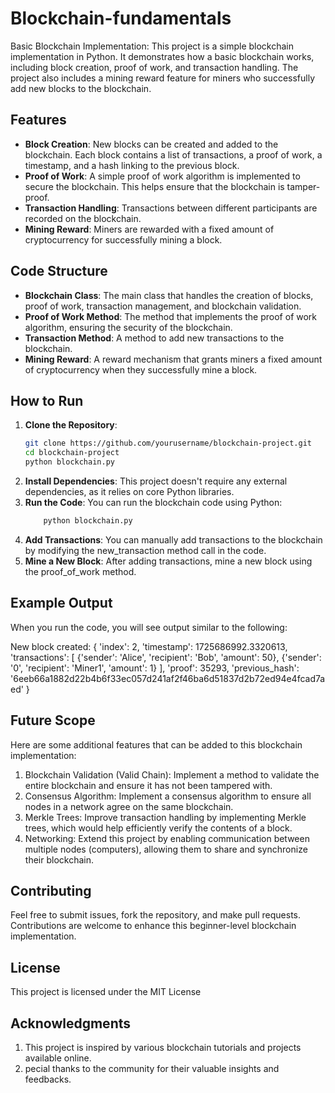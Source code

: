 # Blockchain-fundamentals

 Basic Blockchain Implementation:
This project is a simple blockchain implementation in Python. It demonstrates how a basic blockchain works, including block creation, proof of work, and transaction handling. The project also includes a mining reward feature for miners who successfully add new blocks to the blockchain.

## Features

- **Block Creation**: New blocks can be created and added to the blockchain. Each block contains a list of transactions, a proof of work, a timestamp, and a hash linking to the previous block.
- **Proof of Work**: A simple proof of work algorithm is implemented to secure the blockchain. This helps ensure that the blockchain is tamper-proof.
- **Transaction Handling**: Transactions between different participants are recorded on the blockchain.
- **Mining Reward**: Miners are rewarded with a fixed amount of cryptocurrency for successfully mining a block.

## Code Structure

- **Blockchain Class**: The main class that handles the creation of blocks, proof of work, transaction management, and blockchain validation.
- **Proof of Work Method**: The method that implements the proof of work algorithm, ensuring the security of the blockchain.
- **Transaction Method**: A method to add new transactions to the blockchain.
- **Mining Reward**: A reward mechanism that grants miners a fixed amount of cryptocurrency when they successfully mine a block.

## How to Run

1. **Clone the Repository**:
   ```bash
   git clone https://github.com/yourusername/blockchain-project.git
   cd blockchain-project
   python blockchain.py
2. **Install Dependencies**:
   This project doesn't require any external dependencies, as it relies on core Python libraries.
3. **Run the Code**: You can run the blockchain code using Python:
   ```bash
       python blockchain.py
4. **Add Transactions**: You can manually add transactions to the blockchain by modifying the new_transaction method call in the code.
5. **Mine a New Block**: After adding transactions, mine a new block using the proof_of_work method.

## Example Output

When you run the code, you will see output similar to the following:
  
  New block created: 
  {
  'index': 2, 
  'timestamp': 1725686992.3320613, 
  'transactions': [
    {'sender': 'Alice', 'recipient': 'Bob', 'amount': 50}, 
    {'sender': '0', 'recipient': 'Miner1', 'amount': 1}
  ], 
  'proof': 35293, 
  'previous_hash': '6eeb66a1882d22b4b6f33ec057d241af2f46ba6d51837d2b72ed94e4fcad7aed'
   }

 ## Future Scope
 
Here are some additional features that can be added to this blockchain implementation:
1. Blockchain Validation (Valid Chain): Implement a method to validate the entire blockchain and ensure it has not been tampered with.
2. Consensus Algorithm: Implement a consensus algorithm to ensure all nodes in a network agree on the same blockchain.
3. Merkle Trees: Improve transaction handling by implementing Merkle trees, which would help efficiently verify the contents of a block.
4. Networking: Extend this project by enabling communication between multiple nodes (computers), allowing them to share and synchronize their blockchain.

## Contributing

Feel free to submit issues, fork the repository, and make pull requests. Contributions are welcome to enhance this beginner-level blockchain implementation.

## License

This project is licensed under the MIT License 

## Acknowledgments

1. This project is inspired by various blockchain tutorials and projects available online.
2. pecial thanks to the community for their valuable insights and feedbacks.
